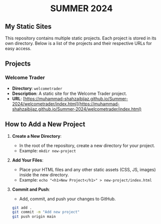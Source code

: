 # <h1 align="center">SUMMER 2024</h1>
## My Static Sites

This repository contains multiple static projects. Each project is stored in its own directory. Below is a list of the projects and their respective URLs for easy access.

## Projects

### Welcome Trader
- **Directory**: `welcometrader`
- **Description**: A static site for the Welcome Trader project.
- **URL**: [https://muhammad-shahzaibijaz.github.io/Summer-2024/welcometrader/index.html](https://muhammad-shahzaibijaz.github.io/Summer-2024/welcometrader/index.html)

## How to Add a New Project

1. **Create a New Directory**: 
   - In the root of the repository, create a new directory for your project.
   - Example: `mkdir new-project`

2. **Add Your Files**: 
   - Place your HTML files and any other static assets (CSS, JS, images) inside the new directory.
   - Example: `echo "<h1>New Project</h1>" > new-project/index.html`

3. **Commit and Push**:
   - Add, commit, and push your changes to GitHub.
   ```sh
   git add .
   git commit -m "Add new project"
   git push origin main
